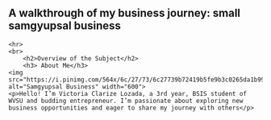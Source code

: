 <!DOCTYPE html>
<html lang="en">
<head>
    <meta charset="UTF-8">
    <meta name="viewport" content="width=device-width, initial-scale=1.0">
  </head>
<body>
    <p>
    <h2>A walkthrough of my business journey: small samgyupsal business</h2>

    <hr>
    <br>
		<h2>Overview of the Subject</h2>
        <h3> About Me</h3>
	<img src="https://i.pinimg.com/564x/6c/27/73/6c27739b72419b5fe9b3c0265da1b99b.jpg" alt="Samgyupsal Business" width="600">
    <p>Hello! I’m Victoria Clarize Lozada, a 3rd year, BSIS student of WVSU and budding entrepreneur. I’m passionate about exploring new business opportunities and eager to share my journey with others</p>

</body>
</html>
